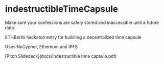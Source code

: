 # indestructibleTimeCapsule
Make sure your confessions are safely stored and inaccessible until a future date

ETHBerlin hackaton entry for buildling a decentralized time capsule

Uses NuCypher, Ethereum and IPFS

[Pitch Slidedeck](docs/Indestructible time capsule.pdf)
